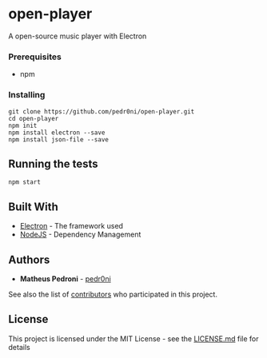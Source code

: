 # open-player

A open-source music player with Electron

### Prerequisites

* npm

### Installing

```
git clone https://github.com/pedr0ni/open-player.git
cd open-player
npm init
npm install electron --save
npm install json-file --save
```

## Running the tests

```
npm start
```

## Built With

* [Electron](https://electronjs.org/) - The framework used
* [NodeJS](https://nodejs.org/en/) - Dependency Management

## Authors

* **Matheus Pedroni** - [pedr0ni](https://github.com/pedr0ni)

See also the list of [contributors](https://github.com/your/project/contributors) who participated in this project.

## License

This project is licensed under the MIT License - see the [LICENSE.md](LICENSE.md) file for details
